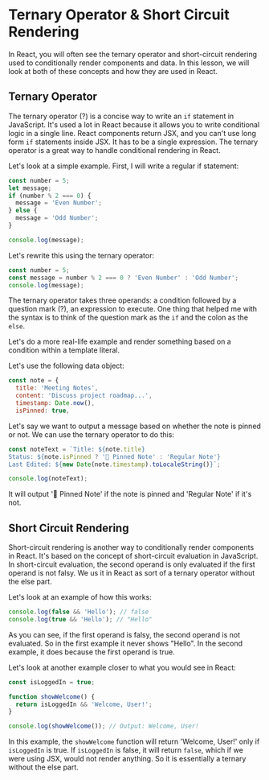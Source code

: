 # Ternary Operator & Short Circuit Rendering

In React, you will often see the ternary operator and short-circuit rendering used to conditionally render components and data. In this lesson, we will look at both of these concepts and how they are used in React.

## Ternary Operator

The ternary operator (?) is a concise way to write an `if` statement in JavaScript. It's used a lot in React because it allows you to write conditional logic in a single line. React components return JSX, and you can't use long form `if` statements inside JSX. It has to be a single expression. The ternary operator is a great way to handle conditional rendering in React.

Let's look at a simple example. First, I will write a regular if statement:

```javascript
const number = 5;
let message;
if (number % 2 === 0) {
  message = 'Even Number';
} else {
  message = 'Odd Number';
}

console.log(message);
```

Let's rewrite this using the ternary operator:

```javascript
const number = 5;
const message = number % 2 === 0 ? 'Even Number' : 'Odd Number';
console.log(message);
```

The ternary operator takes three operands: a condition followed by a question mark (?), an expression to execute. One thing that helped me with the syntax is to think of the question mark as the `if` and the colon as the `else`.

Let's do a more real-life example and render something based on a condition within a template literal.

Let's use the following data object:

```javascript
const note = {
  title: 'Meeting Notes',
  content: 'Discuss project roadmap...',
  timestamp: Date.now(),
  isPinned: true,
```

Let's say we want to output a message based on whether the note is pinned or not. We can use the ternary operator to do this:

```javascript
const noteText = `Title: ${note.title}
Status: ${note.isPinned ? '📌 Pinned Note' : 'Regular Note'}
Last Edited: ${new Date(note.timestamp).toLocaleString()}`;

console.log(noteText);
```

It will output '📌 Pinned Note' if the note is pinned and 'Regular Note' if it's not.

## Short Circuit Rendering

Short-circuit rendering is another way to conditionally render components in React. It's based on the concept of short-circuit evaluation in JavaScript. In short-circuit evaluation, the second operand is only evaluated if the first operand is not falsy. We us it in React as sort of a ternary operator without the else part.

Let's look at an example of how this works:

```javascript
console.log(false && 'Hello'); // false
console.log(true && 'Hello'); // "Hello"
```

As you can see, if the first operand is falsy, the second operand is not evaluated. So in the first example it never shows "Hello". In the second example, it does because the first operand is true.

Let's look at another example closer to what you would see in React:

```javascript
const isLoggedIn = true;

function showWelcome() {
  return isLoggedIn && 'Welcome, User!';
}

console.log(showWelcome()); // Output: Welcome, User!
```

In this example, the `showWelcome` function will return 'Welcome, User!' only if `isLoggedIn` is true. If `isLoggedIn` is false, it will return `false`, which if we were using JSX, would not render anything. So it is essentially a ternary without the else part.
